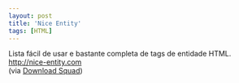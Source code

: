 ```yaml
---
layout: post
title: 'Nice Entity'
tags: [HTML]
---
```


Lista fácil de usar e bastante completa de tags de entidade HTML.<br>
<http://nice-entity.com><br>
(via [Download Squad](http://www.downloadsquad.com/2010/07/27/nice-entity-is-a-beautiful-quick-reference-for-html-entities))
